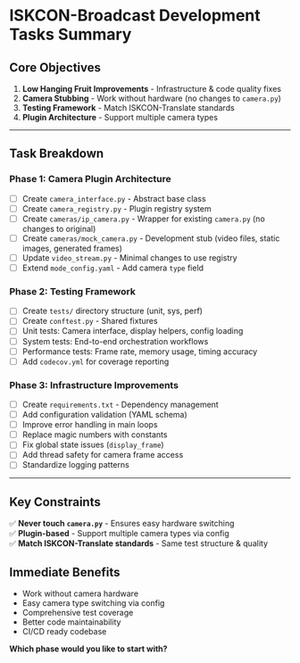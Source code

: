 
# ISKCON-Broadcast Development Tasks Summary

## **Core Objectives**
1. **Low Hanging Fruit Improvements** - Infrastructure & code quality fixes
2. **Camera Stubbing** - Work without hardware (no changes to `camera.py`)
3. **Testing Framework** - Match ISKCON-Translate standards
4. **Plugin Architecture** - Support multiple camera types

---

## **Task Breakdown**

### **Phase 1: Camera Plugin Architecture** 
- [ ] Create `camera_interface.py` - Abstract base class
- [ ] Create `camera_registry.py` - Plugin registry system  
- [ ] Create `cameras/ip_camera.py` - Wrapper for existing `camera.py` (no changes to original)
- [ ] Create `cameras/mock_camera.py` - Development stub (video files, static images, generated frames)
- [ ] Update `video_stream.py` - Minimal changes to use registry
- [ ] Extend `mode_config.yaml` - Add camera `type` field

### **Phase 2: Testing Framework**
- [ ] Create `tests/` directory structure (unit, sys, perf)
- [ ] Create `conftest.py` - Shared fixtures  
- [ ] Unit tests: Camera interface, display helpers, config loading
- [ ] System tests: End-to-end orchestration workflows
- [ ] Performance tests: Frame rate, memory usage, timing accuracy
- [ ] Add `codecov.yml` for coverage reporting

### **Phase 3: Infrastructure Improvements**
- [ ] Create `requirements.txt` - Dependency management
- [ ] Add configuration validation (YAML schema)
- [ ] Improve error handling in main loops
- [ ] Replace magic numbers with constants
- [ ] Fix global state issues (`display_frame`)
- [ ] Add thread safety for camera frame access
- [ ] Standardize logging patterns

---

## **Key Constraints**
✅ **Never touch `camera.py`** - Ensures easy hardware switching  
✅ **Plugin-based** - Support multiple camera types via config  
✅ **Match ISKCON-Translate standards** - Same test structure & quality  

## **Immediate Benefits**
- Work without camera hardware
- Easy camera type switching via config
- Comprehensive test coverage
- Better code maintainability
- CI/CD ready codebase

**Which phase would you like to start with?**
